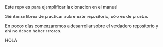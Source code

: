 ﻿Este repo es para ejemplificar la clonacion en el manual

Siéntanse libres de practicar sobre este repositorio, sólo es de prueba.

En pocos días comenzaremos a desarrollar sobre el verdadero repositorio y ahí no deben haber errores.


HOLA
